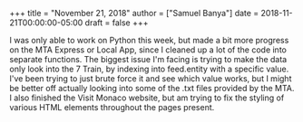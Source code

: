 +++
title = "November 21, 2018"
author = ["Samuel Banya"]
date = 2018-11-21T00:00:00-05:00
draft = false
+++

I was only able to work on Python this week, but made a bit more progress on the MTA Express or Local App,
since I cleaned up a lot of the code into separate functions. The biggest issue I'm facing is trying to
make the data only look into the 7 Train, by indexing into feed.entity with a specific value. I've been
trying to just brute force it and see which value works, but I might be better off actually looking into
some of the .txt files provided by the MTA. I also finished the Visit Monaco website, but am trying to
fix the styling of various HTML elements throughout the pages present.